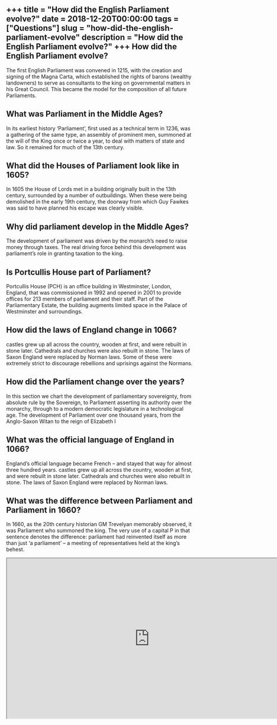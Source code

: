 +++
title = "How did the English Parliament evolve?"
date = 2018-12-20T00:00:00
tags = ["Questions"]
slug = "how-did-the-english-parliament-evolve"
description = "How did the English Parliament evolve?"
+++
How did the English Parliament evolve?
--------------------------------------

The first English Parliament was convened in 1215, with the creation and signing of the Magna Carta, which established the rights of barons (wealthy landowners) to serve as consultants to the king on governmental matters in his Great Council. This became the model for the composition of all future Parliaments.

What was Parliament in the Middle Ages?
---------------------------------------

In its earliest history ‘Parliament’, first used as a technical term in 1236, was a gathering of the same type, an assembly of prominent men, summoned at the will of the King once or twice a year, to deal with matters of state and law. So it remained for much of the 13th century.

What did the Houses of Parliament look like in 1605?
----------------------------------------------------

In 1605 the House of Lords met in a building originally built in the 13th century, surrounded by a number of outbuildings. When these were being demolished in the early 19th century, the doorway from which Guy Fawkes was said to have planned his escape was clearly visible.

Why did parliament develop in the Middle Ages?
----------------------------------------------

The development of parliament was driven by the monarch’s need to raise money through taxes. The real driving force behind this development was parliament’s role in granting taxation to the king.

Is Portcullis House part of Parliament?
---------------------------------------

Portcullis House (PCH) is an office building in Westminster, London, England, that was commissioned in 1992 and opened in 2001 to provide offices for 213 members of parliament and their staff. Part of the Parliamentary Estate, the building augments limited space in the Palace of Westminster and surroundings.

How did the laws of England change in 1066?
-------------------------------------------

castles grew up all across the country, wooden at first, and were rebuilt in stone later. Cathedrals and churches were also rebuilt in stone. The laws of Saxon England were replaced by Norman laws. Some of these were extremely strict to discourage rebellions and uprisings against the Normans.

How did the Parliament change over the years?
---------------------------------------------

In this section we chart the development of parliamentary sovereignty, from absolute rule by the Sovereign, to Parliament asserting its authority over the monarchy, through to a modern democratic legislature in a technological age. The development of Parliament over one thousand years, from the Anglo-Saxon Witan to the reign of Elizabeth I

What was the official language of England in 1066?
--------------------------------------------------

England’s official language became French – and stayed that way for almost three hundred years. castles grew up all across the country, wooden at first, and were rebuilt in stone later. Cathedrals and churches were also rebuilt in stone. The laws of Saxon England were replaced by Norman laws.

What was the difference between Parliament and Parliament in 1660?
------------------------------------------------------------------

In 1660, as the 20th century historian GM Trevelyan memorably observed, it was Parliament who summoned the king. The very use of a capital P in that sentence denotes the difference: parliament had reinvented itself as more than just ‘a parliament’ – a meeting of representatives held at the king’s behest.

<iframe allow="accelerometer; autoplay; clipboard-write; encrypted-media; gyroscope; picture-in-picture" allowfullscreen="" class="__youtube_prefs__  epyt-is-override  no-lazyload" data-no-lazy="1" data-origheight="433" data-origwidth="770" data-skipgform_ajax_framebjll="" height="433" id="_ytid_57372" loading="lazy" src="https://www.youtube.com/embed/4qj2vpp9Wf4?enablejsapi=1&autoplay=0&cc_load_policy=0&cc_lang_pref=&iv_load_policy=1&loop=0&modestbranding=0&rel=1&fs=1&playsinline=0&autohide=2&theme=dark&color=red&controls=1&" title="YouTube player" width="770"></iframe>